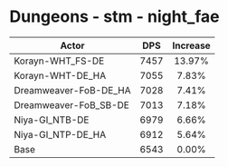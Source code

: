 # Dungeons - stm - night_fae
| Actor | DPS | Increase |
|---|:---:|:---:|
|Korayn-WHT_FS-DE|7457|13.97%|
|Korayn-WHT-DE_HA|7055|7.83%|
|Dreamweaver-FoB-DE_HA|7028|7.41%|
|Dreamweaver-FoB_SB-DE|7013|7.18%|
|Niya-GI_NTB-DE|6979|6.66%|
|Niya-GI_NTP-DE_HA|6912|5.64%|
|Base|6543|0.00%|
